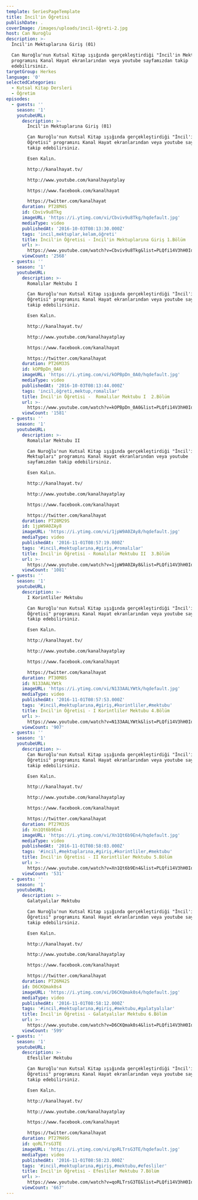 ```yaml
---
template: SeriesPageTemplate
title: İncil'in Öğretisi
publishDate: .
coverImage: /images/uploads/i̇ncil-öğreti-2.jpg
host: Can Nuroğlu
description: >-
  İncil'in Mektuplarına Giriş (01)

  Can Nuroğlu'nun Kutsal Kitap ışığında gerçekleştirdiği "İncil'in Mektupları"
  programını Kanal Hayat ekranlarından veya youtube sayfamızdan takip
  edebilirsiniz.
targetGroup: Herkes
language: '0'
selectedCategories:
  - Kutsal Kitap Dersleri
  - Öğretim
episodes:
  - guests: ''
    season: '1'
    youtubeURL:
      description: >-
        İncil'in Mektuplarına Giriş (01)

        Can Nuroğlu'nun Kutsal Kitap ışığında gerçekleştirdiği "İncil'in
        Öğretisi" programını Kanal Hayat ekranlarından veya youtube sayfamızdan
        takip edebilirsiniz.

        Esen Kalın.

        http://kanalhayat.tv/

        http://www.youtube.com/kanalhayatplay

        https://www.facebook.com/kanalhayat

        https://twitter.com/kanalhayat
      duration: PT28M4S
      id: Cbviv9u8Tkg
      imageURL: 'https://i.ytimg.com/vi/Cbviv9u8Tkg/hqdefault.jpg'
      mediaType: video
      publishedAt: '2016-10-03T08:13:30.000Z'
      tags: 'incil,mektuplar,kelam,öğreti'
      title: İncil'in Öğretisi - İncil'in Mektuplarına Giriş 1.Bölüm
      url: >-
        https://www.youtube.com/watch?v=Cbviv9u8Tkg&list=PLQfi14V3hH0Id-3zTOHpczTEFmb3y5Rj0&index=2&t=0s
      viewCount: '2568'
  - guests: ''
    season: '1'
    youtubeURL:
      description: >-
        Romalılar Mektubu I

        Can Nuroğlu'nun Kutsal Kitap ışığında gerçekleştirdiği "İncil'in
        Öğretisi" programını Kanal Hayat ekranlarından veya youtube sayfamızdan
        takip edebilirsiniz.

        Esen Kalın.

        http://kanalhayat.tv/

        http://www.youtube.com/kanalhayatplay

        https://www.facebook.com/kanalhayat

        https://twitter.com/kanalhayat
      duration: PT26M33S
      id: kOPBpDn_0A0
      imageURL: 'https://i.ytimg.com/vi/kOPBpDn_0A0/hqdefault.jpg'
      mediaType: video
      publishedAt: '2016-10-03T08:13:44.000Z'
      tags: 'incil,öğreti,mektup,romalılar'
      title: İncil'in Öğretisi -  Romalılar Mektubu I  2.Bölüm
      url: >-
        https://www.youtube.com/watch?v=kOPBpDn_0A0&list=PLQfi14V3hH0Id-3zTOHpczTEFmb3y5Rj0&index=3&t=0s
      viewCount: '1581'
  - guests: ''
    season: '1'
    youtubeURL:
      description: >-
        Romalılar Mektubu II

        Can Nuroğlu'nun Kutsal Kitap ışığında gerçekleştirdiği "İncil'in
        Mektupları" programını Kanal Hayat ekranlarından veya youtube
        sayfamızdan takip edebilirsiniz.

        Esen Kalın.

        http://kanalhayat.tv/

        http://www.youtube.com/kanalhayatplay

        https://www.facebook.com/kanalhayat

        https://twitter.com/kanalhayat
      duration: PT28M29S
      id: 1jpW9A0ZAy8
      imageURL: 'https://i.ytimg.com/vi/1jpW9A0ZAy8/hqdefault.jpg'
      mediaType: video
      publishedAt: '2016-11-01T08:57:19.000Z'
      tags: '#incil,#mektuplarına,#giriş,#romalılar'
      title: İncil'in Öğretisi - Romalılar Mektubu II  3.Bölüm
      url: >-
        https://www.youtube.com/watch?v=1jpW9A0ZAy8&list=PLQfi14V3hH0Id-3zTOHpczTEFmb3y5Rj0&index=4&t=0s
      viewCount: '1081'
  - guests: ''
    season: '1'
    youtubeURL:
      description: >-
        I Korintliler Mektubu

        Can Nuroğlu'nun Kutsal Kitap ışığında gerçekleştirdiği "İncil'in
        Öğretisi" programını Kanal Hayat ekranlarından veya youtube sayfamızdan
        takip edebilirsiniz.

        Esen Kalın.

        http://kanalhayat.tv/

        http://www.youtube.com/kanalhayatplay

        https://www.facebook.com/kanalhayat

        https://twitter.com/kanalhayat
      duration: PT30M8S
      id: N133AALYWtk
      imageURL: 'https://i.ytimg.com/vi/N133AALYWtk/hqdefault.jpg'
      mediaType: video
      publishedAt: '2016-11-01T08:57:53.000Z'
      tags: '#incil,#mektuplarına,#giriş,#korintliler,#mektubu'
      title: İncil'in Öğretisi - I Korintliler Mektubu 4.Bölüm
      url: >-
        https://www.youtube.com/watch?v=N133AALYWtk&list=PLQfi14V3hH0Id-3zTOHpczTEFmb3y5Rj0&index=5&t=0s
      viewCount: '907'
  - guests: ''
    season: '1'
    youtubeURL:
      description: >-
        Can Nuroğlu'nun Kutsal Kitap ışığında gerçekleştirdiği "İncil'in
        Öğretisi" programını Kanal Hayat ekranlarından veya youtube sayfamızdan
        takip edebilirsiniz.

        Esen Kalın.

        http://kanalhayat.tv/

        http://www.youtube.com/kanalhayatplay

        https://www.facebook.com/kanalhayat

        https://twitter.com/kanalhayat
      duration: PT27M33S
      id: Xn1Qt6b9En4
      imageURL: 'https://i.ytimg.com/vi/Xn1Qt6b9En4/hqdefault.jpg'
      mediaType: video
      publishedAt: '2016-11-01T08:58:03.000Z'
      tags: '#incil,#mektuplarına,#giriş,#korintliler,#mektubu'
      title: İncil'in Öğretisi - II Korintliler Mektubu 5.Bölüm
      url: >-
        https://www.youtube.com/watch?v=Xn1Qt6b9En4&list=PLQfi14V3hH0Id-3zTOHpczTEFmb3y5Rj0&index=6&t=0s
      viewCount: '531'
  - guests: ''
    season: '1'
    youtubeURL:
      description: >-
        Galatyalılar Mektubu

        Can Nuroğlu'nun Kutsal Kitap ışığında gerçekleştirdiği "İncil'in
        Öğretisi" programını Kanal Hayat ekranlarından veya youtube sayfamızdan
        takip edebilirsiniz.

        Esen Kalın.

        http://kanalhayat.tv/

        http://www.youtube.com/kanalhayatplay

        https://www.facebook.com/kanalhayat

        https://twitter.com/kanalhayat
      duration: PT26M42S
      id: D6CKQmak0s4
      imageURL: 'https://i.ytimg.com/vi/D6CKQmak0s4/hqdefault.jpg'
      mediaType: video
      publishedAt: '2016-11-01T08:58:12.000Z'
      tags: '#incil,#mektuplarına,#giriş,#mektubu,#galatyalılar'
      title: İncil'in Öğretisi - Galatyalılar Mektubu 6.Bölüm
      url: >-
        https://www.youtube.com/watch?v=D6CKQmak0s4&list=PLQfi14V3hH0Id-3zTOHpczTEFmb3y5Rj0&index=7&t=0s
      viewCount: '599'
  - guests: ''
    season: '1'
    youtubeURL:
      description: >-
        Efesliler Mektubu

        Can Nuroğlu'nun Kutsal Kitap ışığında gerçekleştirdiği "İncil'in
        Öğretisi" programını Kanal Hayat ekranlarından veya youtube sayfamızdan
        takip edebilirsiniz.

        Esen Kalın.

        http://kanalhayat.tv/

        http://www.youtube.com/kanalhayatplay

        https://www.facebook.com/kanalhayat

        https://twitter.com/kanalhayat
      duration: PT27M49S
      id: qoRLTrsG3TE
      imageURL: 'https://i.ytimg.com/vi/qoRLTrsG3TE/hqdefault.jpg'
      mediaType: video
      publishedAt: '2016-11-01T08:58:23.000Z'
      tags: '#incil,#mektuplarına,#giriş,#mektubu,#efesliler'
      title: İncil'in Öğretisi - Efesliler Mektubu 7.Bölüm
      url: >-
        https://www.youtube.com/watch?v=qoRLTrsG3TE&list=PLQfi14V3hH0Id-3zTOHpczTEFmb3y5Rj0&index=8&t=0s
      viewCount: '667'
---
```


